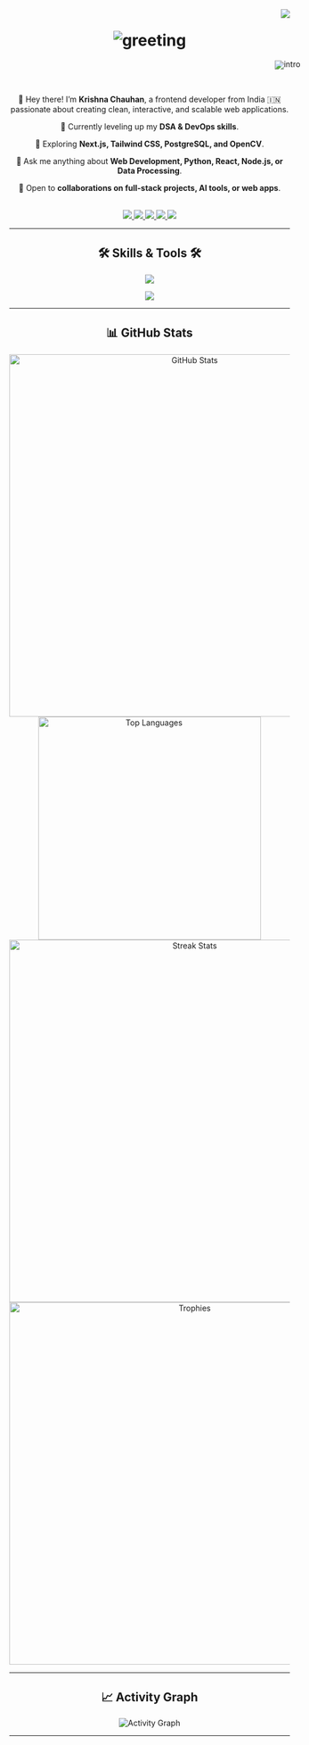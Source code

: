 <img align="right" src="https://visitor-badge.laobi.icu/badge?page_id=krishnapschauhan.krishnapschauhan" />

<h1 align="center">
  <img
    src="https://readme-typing-svg.herokuapp.com/?font=Press+Start+2P&size=40&center=true&vCenter=true&width=1000&height=70&duration=2500&pause=1000&lines=Hi+There!+👋;+I+am+Krishna+Chauhan!+😉;"
    alt="greeting"
  />
</h1>

<p align="center" style="line-height:1;width:1000px;">
  <img
    src="https://readme-typing-svg.herokuapp.com/?font=Press+Start+2P&size=30&center=true&vCenter=true&width=1000&height=50&duration=2500&pause=1000&lines=Frontend+Developer+|+React+|+Node.js+|+Python"
    alt="intro"
  />
</p>

<br/>

<div align="center">

👋 Hey there! I’m **Krishna Chauhan**, a frontend developer from India 🇮🇳 passionate about creating clean, interactive, and scalable web applications.  

🔭 Currently leveling up my **DSA & DevOps skills**.  

🌱 Exploring **Next.js, Tailwind CSS, PostgreSQL, and OpenCV**.  

💬 Ask me anything about **Web Development, Python, React, Node.js, or Data Processing**.  

🤝 Open to **collaborations on full-stack projects, AI tools, or web apps**.  

</div>

<br/>

<div align="center"> 
  <a href="mailto:krishnachauhan@gmail.com" target="_blank">
    <img src="https://img.shields.io/badge/Gmail-333333?style=for-the-badge&logo=gmail&logoColor=red" />
  </a>
  <a href="http://www.linkedin.com/in/krishnapratapsinghchauhan" target="_blank">
    <img src="https://img.shields.io/badge/LinkedIn-0A66C2?style=for-the-badge&logo=linkedin&logoColor=white" />
  </a>
  <a href="https://leetcode.com/u/krishnapschauhan/" target="_blank">
    <img src="https://img.shields.io/badge/LeetCode-FFA116?style=for-the-badge&logo=leetcode&logoColor=black" />
  </a>
  <a href="https://github.com/krishnapschauhan" target="_blank">
    <img src="https://img.shields.io/badge/GitHub-181717?style=for-the-badge&logo=github&logoColor=white" />
  </a>
  <a href="https://krishnapschauhan.github.io/my-portfolio/" target="_blank">
    <img src="https://img.shields.io/badge/Portfolio-FF5722?style=for-the-badge&logo=googledrive&logoColor=white" />
  </a>
</div>

<hr/>

<h2 align="center">🛠 Skills & Tools 🛠</h2>

<div align="center">

<!-- Row 1: Web Development -->
<img src="https://skillicons.dev/icons?i=html,css,javascript,react,nextjs,nodejs,express,tailwind,bootstrap,postgresql,mysql,python,opencv,pandas,numpy" /><br>

<!-- Row 2: Tools -->
<img src="https://skillicons.dev/icons?i=git,github,postman,vscode" /><br>

</div>

<hr/>

<h2 align="center">📊 GitHub Stats</h2>

<div align="center">

<img width=650 src="https://github-readme-stats.vercel.app/api?username=krishnapschauhan&show_icons=true&theme=radical&count_private=true" alt="GitHub Stats" />

<img width=400 src="https://github-readme-stats.vercel.app/api/top-langs/?username=krishnapschauhan&langs_count=10&layout=compact&theme=radical&border_radius=10" alt="Top Languages" />

<img width=650 src="https://github-readme-streak-stats.herokuapp.com/?user=krishnapschauhan&count_private=true&theme=radical&border_radius=10" alt="Streak Stats" />

<img width=650 src="https://github-profile-trophy.vercel.app/?username=krishnapschauhan&theme=radical&no-frame=true&no-bg=true&margin-w=5" alt="Trophies" />

</div>

<hr/>

<h2 align="center">📈 Activity Graph</h2>

<div align="center">
<img src="https://github-readme-activity-graph.vercel.app/graph?username=krishnapschauhan&bg_color=0D1117&color=58A6FF&line=238636&point=1F6FEB&area=true&hide_border=true" alt="Activity Graph" />
</div>

<hr/>

> 
